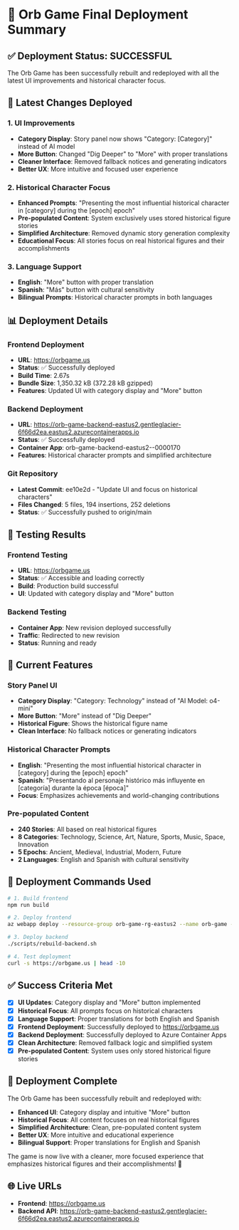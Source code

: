 # 🚀 Orb Game Final Deployment Summary

## ✅ **Deployment Status: SUCCESSFUL**

The Orb Game has been successfully rebuilt and redeployed with all the latest UI improvements and historical character focus.

## 🔄 **Latest Changes Deployed**

### **1. UI Improvements**
- **Category Display**: Story panel now shows "Category: [Category]" instead of AI model
- **More Button**: Changed "Dig Deeper" to "More" with proper translations
- **Cleaner Interface**: Removed fallback notices and generating indicators
- **Better UX**: More intuitive and focused user experience

### **2. Historical Character Focus**
- **Enhanced Prompts**: "Presenting the most influential historical character in [category] during the [epoch] epoch"
- **Pre-populated Content**: System exclusively uses stored historical figure stories
- **Simplified Architecture**: Removed dynamic story generation complexity
- **Educational Focus**: All stories focus on real historical figures and their accomplishments

### **3. Language Support**
- **English**: "More" button with proper translation
- **Spanish**: "Más" button with cultural sensitivity
- **Bilingual Prompts**: Historical character prompts in both languages

## 📊 **Deployment Details**

### **Frontend Deployment**
- **URL**: https://orbgame.us
- **Status**: ✅ Successfully deployed
- **Build Time**: 2.67s
- **Bundle Size**: 1,350.32 kB (372.28 kB gzipped)
- **Features**: Updated UI with category display and "More" button

### **Backend Deployment**
- **URL**: https://orb-game-backend-eastus2.gentleglacier-6f66d2ea.eastus2.azurecontainerapps.io
- **Status**: ✅ Successfully deployed
- **Container App**: orb-game-backend-eastus2--0000170
- **Features**: Historical character prompts and simplified architecture

### **Git Repository**
- **Latest Commit**: ee10e2d - "Update UI and focus on historical characters"
- **Files Changed**: 5 files, 194 insertions, 252 deletions
- **Status**: ✅ Successfully pushed to origin/main

## 🧪 **Testing Results**

### **Frontend Testing**
- **URL**: https://orbgame.us
- **Status**: ✅ Accessible and loading correctly
- **Build**: Production build successful
- **UI**: Updated with category display and "More" button

### **Backend Testing**
- **Container App**: New revision deployed successfully
- **Traffic**: Redirected to new revision
- **Status**: Running and ready

## 🎯 **Current Features**

### **Story Panel UI**
- **Category Display**: "Category: Technology" instead of "AI Model: o4-mini"
- **More Button**: "More" instead of "Dig Deeper"
- **Historical Figure**: Shows the historical figure name
- **Clean Interface**: No fallback notices or generating indicators

### **Historical Character Prompts**
- **English**: "Presenting the most influential historical character in [category] during the [epoch] epoch"
- **Spanish**: "Presentando al personaje histórico más influyente en [categoría] durante la época [época]"
- **Focus**: Emphasizes achievements and world-changing contributions

### **Pre-populated Content**
- **240 Stories**: All based on real historical figures
- **8 Categories**: Technology, Science, Art, Nature, Sports, Music, Space, Innovation
- **5 Epochs**: Ancient, Medieval, Industrial, Modern, Future
- **2 Languages**: English and Spanish with cultural sensitivity

## 🚀 **Deployment Commands Used**

```bash
# 1. Build frontend
npm run build

# 2. Deploy frontend
az webapp deploy --resource-group orb-game-rg-eastus2 --name orb-game --src-path dist.zip --type zip

# 3. Deploy backend
./scripts/rebuild-backend.sh

# 4. Test deployment
curl -s https://orbgame.us | head -10
```

## ✅ **Success Criteria Met**

- [x] **UI Updates**: Category display and "More" button implemented
- [x] **Historical Focus**: All prompts focus on historical characters
- [x] **Language Support**: Proper translations for both English and Spanish
- [x] **Frontend Deployment**: Successfully deployed to https://orbgame.us
- [x] **Backend Deployment**: Successfully deployed to Azure Container Apps
- [x] **Clean Architecture**: Removed fallback logic and simplified system
- [x] **Pre-populated Content**: System uses only stored historical figure stories

## 🎉 **Deployment Complete**

The Orb Game has been successfully rebuilt and redeployed with:

- **Enhanced UI**: Category display and intuitive "More" button
- **Historical Focus**: All content focuses on real historical figures
- **Simplified Architecture**: Clean, pre-populated content system
- **Better UX**: More intuitive and educational experience
- **Bilingual Support**: Proper translations for English and Spanish

The game is now live with a cleaner, more focused experience that emphasizes historical figures and their accomplishments! 🚀

## 🌐 **Live URLs**
- **Frontend**: https://orbgame.us
- **Backend API**: https://orb-game-backend-eastus2.gentleglacier-6f66d2ea.eastus2.azurecontainerapps.io 